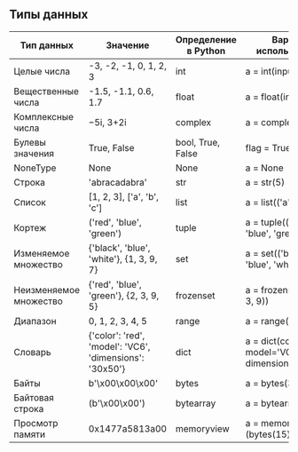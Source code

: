 ## Типы данных

| **Тип данных**         | **Значение**                                            | **Определение в Python** | **Вариант использования**                              | **Изменяемость типа данных** |
|------------------------|---------------------------------------------------------|--------------------------|--------------------------------------------------------|------------------------------|
| Целые числа            | -3, -2, -1, 0, 1, 2, 3                                  | int                      | a = int(input())                                       | Immutable                    |
| Вещественные числа     | -1.5, -1.1, 0.6, 1.7                                    | float                    | a = float(input())                                     | Immutable                    |
| Комплексные числа      | −5i, 3+2i                                               | complex                  | a = complex(input())                                   | Immutable                    |
| Булевы значения        | True, False                                             | bool, True, False        | flag = True                                            |                              |
| NoneType               | None                                                    | None                     | a = None                                               |                              |
| Строка                 | 'abracadabra'                                           | str                      | a = str(5)                                             | Immutable                    |
| Список                 | [1, 2, 3], ['a', 'b', 'c']                              | list                     | a = list(('a', 'b', 'c'))                              | Mutable                      |
| Кортеж                 | ('red', 'blue', 'green')                                | tuple                    | a = tuple(('red', 'blue', 'green'))                    | Immutable                    |
| Изменяемое множество   | {'black', 'blue', 'white'}, {1, 3, 9, 7}                | set                      | a = set(('black', 'blue', 'white'))                    | Mutable                      |
| Неизменяемое множество | {'red', 'blue', 'green'}, {2, 3, 9, 5}                  | frozenset                | a = frozenset((2, 5, 3, 9))                            | Immutable                    |
| Диапазон               | 0, 1, 2, 3, 4, 5                                        | range                    | a = range(6)                                           | Immutable                    |
| Словарь                | {'color': 'red', 'model': 'VC6', 'dimensions': '30x50'} | dict                     | a = dict(color='red', model='VC6', dimensions='30x50') | Mutable                      |
| Байты                  | b'\x00\x00\x00'                                         | bytes                    | a = bytes(3)                                           | Immutable                    |
| Байтовая строка        | (b'\x00\x00')                                           | bytearray                | a = bytearray(2)                                       | Mutable                      |
| Просмотр памяти        | 0x1477a5813a00                                          | memoryview               | a = memoryview<br>(bytes(15))                          |                              |

